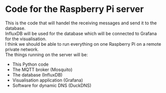 # Code for the Raspberry Pi server
This is the code that will handel the receiving messages and send it to the database.  
InfluxDB will be used for the database which will be connected to Grafana for the visualisation.  
I think we should be able to run everything on one Raspberry Pi on a remote private network.  
The things running on the server will be:
* This Python code
* The MQTT broker (Mosquito)
* The database (InfluxDB)
* Visualisation application (Grafana)
* Software for dynamic DNS (DuckDNS)
